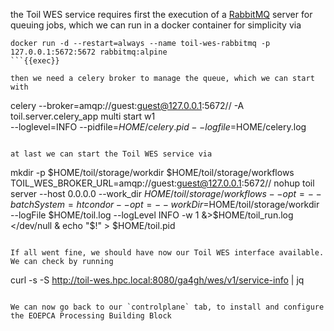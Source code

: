 the Toil WES service requires first the execution of a [RabbitMQ](https://www.rabbitmq.com/) server for queuing jobs, which we can run in a docker container for simplicity via

```
docker run -d --restart=always --name toil-wes-rabbitmq -p 127.0.0.1:5672:5672 rabbitmq:alpine
```{{exec}}

then we need a celery broker to manage the queue, which we can start with

```
celery --broker=amqp://guest:guest@127.0.0.1:5672// -A toil.server.celery_app multi start w1 \
   --loglevel=INFO --pidfile=$HOME/celery.pid --logfile=$HOME/celery.log
```{{exec}}

at last we can start the Toil WES service via

```
mkdir -p $HOME/toil/storage/workdir $HOME/toil/storage/workflows
TOIL_WES_BROKER_URL=amqp://guest:guest@127.0.0.1:5672// nohup toil server --host 0.0.0.0 --work_dir $HOME/toil/storage/workflows --opt=--batchSystem=htcondor --opt=--workDir=$HOME/toil/storage/workdir --logFile $HOME/toil.log --logLevel INFO -w 1 &>$HOME/toil_run.log </dev/null &
echo "$!" > $HOME/toil.pid
```{{exec}}

If all went fine, we should have now our Toil WES interface available. We can check by running

```
curl -s -S http://toil-wes.hpc.local:8080/ga4gh/wes/v1/service-info | jq
```{{exec}}

We can now go back to our `controlplane` tab, to install and configure the EOEPCA Processing Building Block
